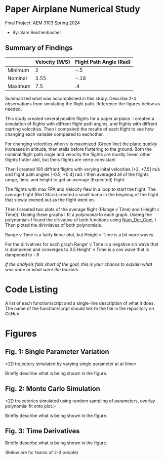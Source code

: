 # Paper Airplane Numerical Study
  Final Project: AEM 3103 Spring 2024

  - By: Sam Reichenbacher

  ## Summary of Findings
  <Show the variations studied in a table>
    
|         | Velocity (M/S) | Flight Path Angle (Rad) |
|---------|----------------|-------------------------|
| Minimum | 2              | -.5                     |
| Nominal | 3.55           | -.18                    |
| Maximum | 7.5            | .4                      |
    
  Summarized what was accomplished in this study.  Describe 2-4 observations from simulating the flight path.
  Reference the figures below as needed.

  This study created several posible flights for a paper airplane. I created a simulation of flights with diffrent flight path angles, and flights with diffrent starting velocities. Then I compaired the results of each flight to see how changing each variable compaired to eachother.

  For changing velocities when v is maximized (Green line) the plane quickly increases in altitude, then stalls before fluttering to the ground.
  Both the nominal flight path angle and velocity the flights are mostly linear, other flights flutter alot, but theis flights are verry consistant

  Then I created 100 diffrent flights with varying inital velocities [+2, +7.5] m/s and flight path angles [-0.5, +0.4] rad. I then averaged all of the flights range, time, and height to get an average (Expected) flight.

The flights with max FPA and Velocity flew in a loop to start the flight.
The average flight (Red Stars) created a small hump in the begining of the flight that slowly evened out as the flight went on.

  Then I created two plots of the average flight ((Range v Time) and (Height v Time)). Useing these graphs I fit a polynomial to each graph. Useing the polynomials I found the dirivative of both functions using [Num_Der_Cent](Num_Der_Cent.m). I Then ploted the dirivtiaves of both polynomials.

  Range v Time is a fairly linear plot, but Height v Time is a bit more wavey.

  For the dirivatives for each graph 
  Range' v Time is a negative sin wave that is dampened and converges to 3.5
  Height' v Time is a cos wave that is dampened to -.8
  
  *If the analysis falls short of the goal, this is your chance to explain what was done or what were the barriers.*
 
  # Code Listing
  A list of each function/script and a single-line description of what it does.  The name of the function/script should link to the file in the repository on GitHub.

  # Figures

  ## Fig. 1: Single Parameter Variation
  <2D trajectory simulated by varying single parameter at at time>
  <The above plot should also show the nominal trajectory>

  Briefly describe what is being shown in the figure.

  ## Fig. 2: Monte Carlo Simulation
  <2D trajectories simulated using random sampling of parameters, overlay polynomial fit onto plot.>

  Briefly describe what is being shown in the figure.

 ## Fig. 3: Time Derivatives
 <Time-derivative of height and range for the fitted trajectory>

  Briefly describe what is being shown in the figure.

  (Below are for teams of 2-3 people)
